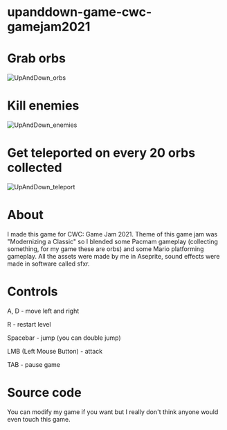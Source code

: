 # upanddown-game-cwc-gamejam2021

# Grab orbs
![UpAndDown_orbs](https://user-images.githubusercontent.com/82182605/126033499-adb2c18e-fcfa-42d9-bb42-f4a899724088.gif)


# Kill enemies
![UpAndDown_enemies](https://user-images.githubusercontent.com/82182605/126033503-e2a304b1-4f43-40a2-aac7-494eca517c3e.gif)


# Get teleported on every 20 orbs collected
![UpAndDown_teleport](https://user-images.githubusercontent.com/82182605/126033510-d84c3ec9-52be-40be-be91-e6778bd2ce4d.gif)


# About
I made this game for CWC: Game Jam 2021. Theme of this game jam was "Modernizing a Classic" so I blended some Pacmam gameplay (collecting something, for my game these are orbs) and some Mario platforming gameplay. All the assets were made by me in Aseprite, sound effects were made in software called sfxr.

# Controls
A, D - move left and right 

R - restart level 

Spacebar - jump (you can double jump) 

LMB (Left Mouse Button) - attack

TAB - pause game


# Source code
You can modify my game if you want but I really don't think anyone would even touch this game.
